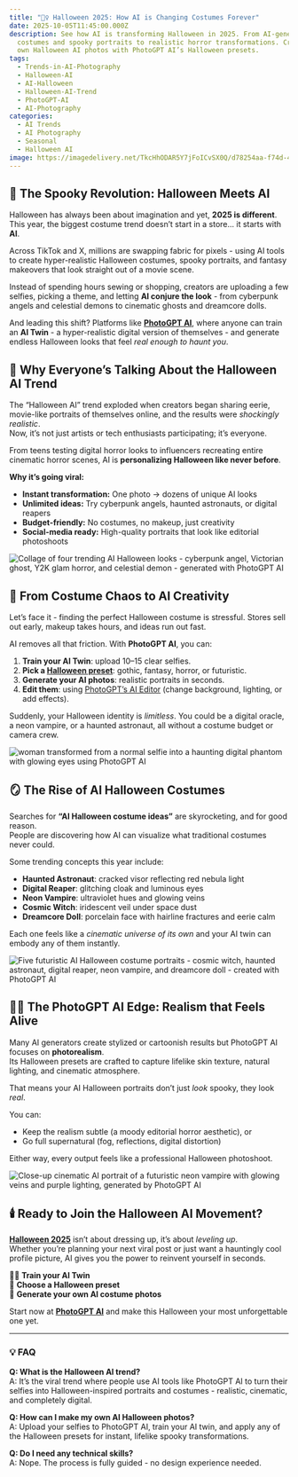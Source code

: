 ```yaml
---
title: "🧛‍♀️ Halloween 2025: How AI is Changing Costumes Forever"
date: 2025-10-05T11:45:00.000Z
description: See how AI is transforming Halloween in 2025. From AI-generated
  costumes and spooky portraits to realistic horror transformations. Create your
  own Halloween AI photos with PhotoGPT AI’s Halloween presets.
tags:
  - Trends-in-AI-Photography
  - Halloween-AI
  - AI-Halloween
  - Halloween-AI-Trend
  - PhotoGPT-AI
  - AI-Photography
categories:
  - AI Trends
  - AI Photography
  - Seasonal
  - Halloween AI
image: https://imagedelivery.net/TkcHhODAR5Y7jFoICvSX0Q/d78254aa-f74d-47f9-40af-8b14639b1200/q=100
---
```

## 🎃 The Spooky Revolution: Halloween Meets AI

Halloween has always been about imagination and yet, **2025 is different**.
This year, the biggest costume trend doesn’t start in a store... it starts with **AI**.  

Across TikTok and X, millions are swapping fabric for pixels - using AI tools to create hyper-realistic Halloween costumes, spooky portraits, and fantasy makeovers that look straight out of a movie scene.

Instead of spending hours sewing or shopping, creators are uploading a few selfies, picking a theme, and letting **AI conjure the look** - from cyberpunk angels and celestial demons to cinematic ghosts and dreamcore dolls.  

And leading this shift? Platforms like **[PhotoGPT AI](https://www.photogptai.com/)**, where anyone can train an **AI Twin** - a hyper-realistic digital version of themselves - and generate endless Halloween looks that feel *real enough to haunt you*.  

## 👻 Why Everyone’s Talking About the Halloween AI Trend

The “Halloween AI” trend exploded when creators began sharing eerie, movie-like portraits of themselves online, and the results were *shockingly realistic*.\
Now, it’s not just artists or tech enthusiasts participating; it’s everyone.  

From teens testing digital horror looks to influencers recreating entire cinematic horror scenes, AI is **personalizing Halloween like never before**.  

**Why it’s going viral:**  

* **Instant transformation:** One photo → dozens of unique AI looks  
* **Unlimited ideas:** Try cyberpunk angels, haunted astronauts, or digital reapers  
* **Budget-friendly:** No costumes, no makeup, just creativity  
* **Social-media ready:** High-quality portraits that look like editorial photoshoots  

![Collage of four trending AI Halloween looks - cyberpunk angel, Victorian ghost, Y2K glam horror, and celestial demon - generated with PhotoGPT AI](https://imagedelivery.net/TkcHhODAR5Y7jFoICvSX0Q/31aeba89-70fa-44c5-d9aa-6696843b8800/q=100 "This Year’s Viral Halloween AI Looks")

## 🧠 From Costume Chaos to AI Creativity

Let’s face it - finding the perfect Halloween costume is stressful. Stores sell out early, makeup takes hours, and ideas run out fast.  

AI removes all that friction. With **PhotoGPT AI**, you can:  

1. **Train your AI Twin**: upload 10–15 clear selfies.  
2. **Pick a [Halloween preset](https://www.photogptai.com/presets/halloween)**: gothic, fantasy, horror, or futuristic.  
3. **Generate your AI photos**: realistic portraits in seconds.  
4. **Edit them**: using [PhotoGPT’s AI Editor](https://www.photogptai.com/ai-photo-editor) (change background, lighting, or add effects).  

Suddenly, your Halloween identity is *limitless*. You could be a digital oracle, a neon vampire, or a haunted astronaut, all without a costume budget or camera crew.  

![woman transformed from a normal selfie into a haunting digital phantom with glowing eyes using PhotoGPT AI](https://imagedelivery.net/TkcHhODAR5Y7jFoICvSX0Q/2cfffb9d-e0ba-460c-f32b-c23b02f29a00/q=100 "From Human to Digital Phantom")

## 🪞 The Rise of AI Halloween Costumes

Searches for **“AI Halloween costume ideas”** are skyrocketing, and for good reason.\
People are discovering how AI can visualize what traditional costumes never could.  

Some trending concepts this year include:  

* **Haunted Astronaut**: cracked visor reflecting red nebula light  
* **Digital Reaper**: glitching cloak and luminous eyes  
* **Neon Vampire**: ultraviolet hues and glowing veins  
* **Cosmic Witch**: iridescent veil under space dust  
* **Dreamcore Doll**: porcelain face with hairline fractures and eerie calm  

Each one feels like a *cinematic universe of its own* and your AI twin can embody any of them instantly.  

![Five futuristic AI Halloween costume portraits - cosmic witch, haunted astronaut, digital reaper, neon vampire, and dreamcore doll - created with PhotoGPT AI](https://imagedelivery.net/TkcHhODAR5Y7jFoICvSX0Q/cecaeece-321f-43bf-43c0-e58ee3d2bd00/q=100 "The Future of Halloween: 5 AI-Born Personas")

## 🧛‍♂️ The PhotoGPT AI Edge: Realism that Feels Alive

Many AI generators create stylized or cartoonish results but PhotoGPT AI focuses on **photorealism**.\
Its Halloween presets are crafted to capture lifelike skin texture, natural lighting, and cinematic atmosphere.  

That means your AI Halloween portraits don’t just *look* spooky, they look *real*.  

You can:  

* Keep the realism subtle (a moody editorial horror aesthetic), or  
* Go full supernatural (fog, reflections, digital distortion)  

Either way, every output feels like a professional Halloween photoshoot.  

![Close-up cinematic AI portrait of a futuristic neon vampire with glowing veins and purple lighting, generated by PhotoGPT AI](https://imagedelivery.net/TkcHhODAR5Y7jFoICvSX0Q/d38022dc-ee9f-4b84-0e35-842b42c94a00/q=100 "Neon Undead - Portrait of the 2025 Vampire")

## 🕯️ Ready to Join the Halloween AI Movement?

**[Halloween 2025](https://www.photogptai.com/ghostface-ai)** isn’t about dressing up, it’s about *leveling up*.\
Whether you’re planning your next viral post or just want a hauntingly cool profile picture, AI gives you the power to reinvent yourself in seconds.  

🧙‍♀️ **Train your AI Twin**\
🎨 **Choose a Halloween preset**\
📸 **Generate your own AI costume photos**  

Start now at **[PhotoGPT AI](https://www.photogptai.com)** and make this Halloween your most unforgettable one yet.  

- - -

### 💡 FAQ

**Q: What is the Halloween AI trend?**\
A: It’s the viral trend where people use AI tools like PhotoGPT AI to turn their selfies into Halloween-inspired portraits and costumes - realistic, cinematic, and completely digital.  

**Q: How can I make my own AI Halloween photos?**\
A: Upload your selfies to PhotoGPT AI, train your AI twin, and apply any of the Halloween presets for instant, lifelike spooky transformations.  

**Q: Do I need any technical skills?**\
A: Nope. The process is fully guided - no design experience needed.
